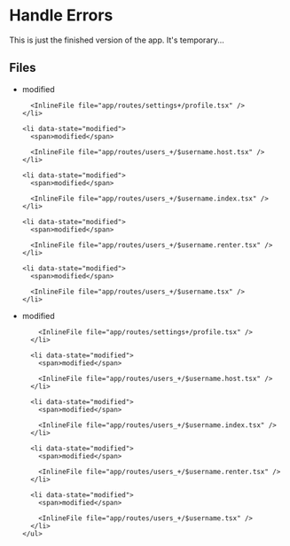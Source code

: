 # Handle Errors

This is just the finished version of the app. It's temporary...

<section id="files" className="not-prose">
  <h2>Files</h2>

  <ul>
    <li data-state="modified">
      <span>modified</span>

      <InlineFile file="app/routes/settings+/profile.tsx" />
    </li>

    <li data-state="modified">
      <span>modified</span>

      <InlineFile file="app/routes/users_+/$username.host.tsx" />
    </li>

    <li data-state="modified">
      <span>modified</span>

      <InlineFile file="app/routes/users_+/$username.index.tsx" />
    </li>

    <li data-state="modified">
      <span>modified</span>

      <InlineFile file="app/routes/users_+/$username.renter.tsx" />
    </li>

    <li data-state="modified">
      <span>modified</span>

      <InlineFile file="app/routes/users_+/$username.tsx" />
    </li>

  </ul>
</section>

<TouchedFiles>
  <div id="files">
    <ul>
      <li data-state="modified">
        <span>modified</span>

        <InlineFile file="app/routes/settings+/profile.tsx" />
      </li>

      <li data-state="modified">
        <span>modified</span>

        <InlineFile file="app/routes/users_+/$username.host.tsx" />
      </li>

      <li data-state="modified">
        <span>modified</span>

        <InlineFile file="app/routes/users_+/$username.index.tsx" />
      </li>

      <li data-state="modified">
        <span>modified</span>

        <InlineFile file="app/routes/users_+/$username.renter.tsx" />
      </li>

      <li data-state="modified">
        <span>modified</span>

        <InlineFile file="app/routes/users_+/$username.tsx" />
      </li>
    </ul>

  </div>
</TouchedFiles>
